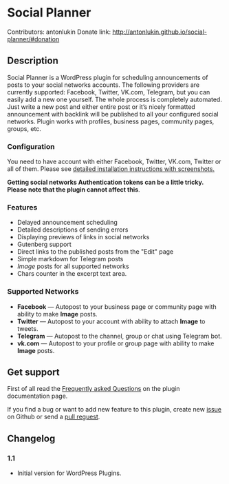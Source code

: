 # Social Planner #
Contributors: antonlukin
Donate link: http://antonlukin.github.io/social-planner/#donation


## Description ##
Social Planner is a WordPress plugin for scheduling announcements of posts to your social networks accounts. The following providers are currently supported: Facebook, Twitter, VK.com, Telegram, but you can easily add a new one yourself.
The whole process is completely automated. Just write a new post and either entire post or it’s nicely formatted announcement with backlink will be published to all your configured social networks. Plugin works with profiles, business pages, community pages, groups, etc.

### Configuration ###
You need to have account with either Facebook, Twitter, VK.com, Twitter or all of them.
Please see <a href="https://antonlukin.github.io/social-planner">detailed installation instructions with screenshots.</a>

**Getting social networks Authentication tokens can be a little tricky. Please note that the plugin cannot affect this**.

### Features ###
* Delayed announcement scheduling
* Detailed descriptions of sending errors
* Displaying previews of links in social networks
* Gutenberg support
* Direct links to the published posts from the "Edit" page
* Simple markdown for Telegram posts
* *Image* posts for all supported networks
* Chars counter in the excerpt text area.

### Supported Networks ###
* **Facebook** — Autopost to your business page or community page with ability to make **Image** posts.
* **Twitter** — Autopost to your account with ability to attach **Image** to tweets.
* **Telegram** — Autopost to the channel, group or chat using Telegram bot.
* **vk.com** — Autopost to your profile or group page with ability to make **Image** posts.

## Get support ##
First of all read the <a href="https://antonlukin.github.io/social-planner/#faq">Frequently asked Questions</a> on the plugin documentation page.

If you find a bug or want to add new feature to this plugin, create new <a href="https://github.com/antonlukin/social-planner/issues" taget="_blank">issue</a> on Github or send a <a href="https://github.com/antonlukin/social-planner/pulls">pull reguest</a>.


## Changelog ##

### 1.1 ###
* Initial version for WordPress Plugins.